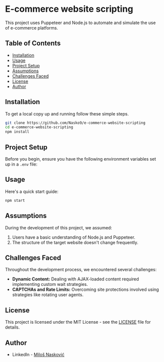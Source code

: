 # E-commerce website scripting

This project uses Puppeteer and Node.js to automate and simulate the use of e-commerce platforms.

## Table of Contents

- [Installation](#installation)
- [Usage](#usage)
- [Project Setup](#project-setup)
- [Assumptions](#assumptions)
- [Challenges Faced](#challenges-faced)
- [License](#license)
- [Author](#author)

## Installation

To get a local copy up and running follow these simple steps.

```bash
git clone https://github.com/Nasko9/e-commerce-website-scripting
cd e-commerce-website-scripting
npm install
```

## Project Setup

Before you begin, ensure you have the following environment variables set up in a `.env` file:

## Usage

Here's a quick start guide:

```bash
npm start
```

## Assumptions

During the development of this project, we assumed:

1. Users have a basic understanding of Node.js and Puppeteer.
2. The structure of the target website doesn't change frequently.

## Challenges Faced

Throughout the development process, we encountered several challenges:

- **Dynamic Content:** Dealing with AJAX-loaded content required implementing custom wait strategies.
- **CAPTCHAs and Rate Limits:** Overcoming site protections involved using strategies like rotating user agents.

## License

This project is licensed under the MIT License - see the [LICENSE](./LICENSE) file for details.

## Author

- LinkedIn - [Miloš Nasković](www.linkedin.com/in/milos-naskovic)
